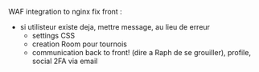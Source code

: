 WAF integration to nginx 
fix front :
- si utilisteur existe deja, mettre message, au lieu de erreur
	- settings CSS
	- creation Room pour tournois
	- communication back to front! (dire a Raph de se grouiller), profile, social
2FA via email